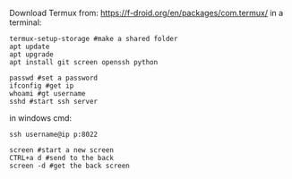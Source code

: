 Download Termux from: https://f-droid.org/en/packages/com.termux/
in a terminal:

    termux-setup-storage #make a shared folder 
    apt update
    apt upgrade
    apt install git screen openssh python
    
    passwd #set a password
    ifconfig #get ip
    whoami #gt username
    sshd #start ssh server


in windows cmd:

    ssh username@ip p:8022
    
	screen #start a new screen
	CTRL+a d #send to the back
	screen -d #get the back screen
